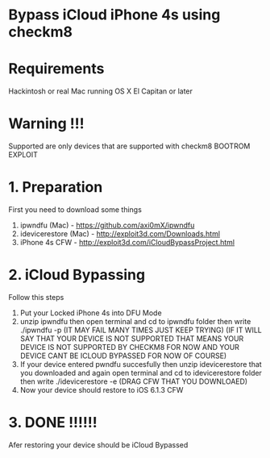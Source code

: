 # Bypass iCloud iPhone 4s using checkm8

# Requirements 
Hackintosh or real Mac running OS X El Capitan or later

# Warning !!!
Supported are only devices that are supported with checkm8 BOOTROM EXPLOIT

# 1. Preparation
First you need to download some things 
1. ipwndfu (Mac) - https://github.com/axi0mX/ipwndfu
2. idevicerestore (Mac) - http://exploit3d.com/Downloads.html
3. iPhone 4s CFW - http://exploit3d.com/iCloudBypassProject.html

# 2. iCloud Bypassing
Follow this steps
1. Put your Locked iPhone 4s into DFU Mode 
2. unzip ipwndfu then open terminal and cd to ipwndfu folder then write ./ipwndfu -p (IT MAY FAIL MANY TIMES JUST KEEP TRYING)
(IF IT WILL SAY THAT YOUR DEVICE IS NOT SUPPORTED THAT MEANS YOUR DEVICE IS NOT SUPPORTED BY CHECKM8 FOR NOW AND YOUR DEVICE CANT BE ICLOUD BYPASSED FOR NOW OF COURSE)
3. If your device entered pwndfu succesfully then unzip idevicerestore that you downloaded and again open terminal and cd to idevicerestore folder then write ./idevicerestore -e (DRAG CFW THAT YOU DOWNLOAED)
4. Now your device should restore to iOS 6.1.3 CFW 

# 3. DONE !!!!!!
Afer restoring your device should be iCloud Bypassed 

